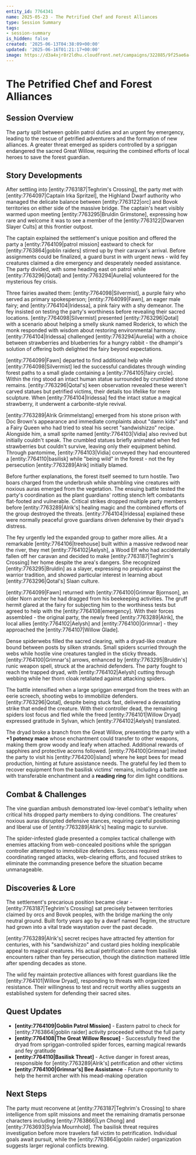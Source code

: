 ```yaml
---
entity_id: 7764341
name: 2025-05-23 - The Petrified Chef and Forest Alliances
type: Session Summary
tags:
- session-summary
is_hidden: false
created: '2025-06-13T04:38:09+00:00'
updated: '2025-06-16T01:21:17+00:00'
image: https://d3a4xjr8r2ldhu.cloudfront.net/campaigns/322885/9f25ae6a-2302-490d-ba78-3fd49e80f6fa.png
---
```


# The Petrified Chef and Forest Alliances

## Session Overview

The party split between goblin patrol duties and an urgent fey emergency, leading to the rescue of petrified adventurers and the formation of new alliances. A greater threat emerged as spiders controlled by a spriggan endangered the sacred Great Willow, requiring the combined efforts of local heroes to save the forest guardian.

## Story Developments

After settling into [entity:7763187|Teghrim's Crossing], the party met with [entity:7764097|Captain Irka Spritzel], the Highland Dwarf authority who managed the delicate balance between [entity:7763122|orc] and Bovok territories on either side of the massive bridge. The captain's heart visibly warmed upon meeting [entity:7763295|Bruldin Grimstone], expressing how rare and welcome it was to see a member of the [entity:7763122|Dwarven Slayer Cults] at this frontier outpost.

The captain explained the settlement's unique position and offered the party a [entity:7764109|patrol mission] eastward to check for [entity:7763864|goblin raiders] stirred up by their caravan's arrival. Before assignments could be finalized, a guard burst in with urgent news - wild fey creatures claimed a dire emergency and desperately needed assistance. The party divided, with some heading east on patrol while [entity:7763296|Qotal] and [entity:7763294|Aurelia] volunteered for the mysterious fey crisis.

Three fairies awaited them: [entity:7764098|Silvermist], a purple fairy who served as primary spokesperson; [entity:7764099|Fawn], an eager male fairy; and [entity:7764104|Iridessa], a pink fairy with a shy demeanor. The fey insisted on testing the party's worthiness before revealing their sacred locations. [entity:7764098|Silvermist] presented [entity:7763296|Qotal] with a scenario about helping a smelly skunk named Roderick, to which the monk responded with wisdom about restoring environmental harmony. [entity:7764104|Iridessa] challenged [entity:7763294|Aurelia] with a choice between strawberries and blueberries for a hungry rabbit - the dhampir's solution of offering both delighted the fairy beyond expectations.

[entity:7764099|Fawn] departed to find additional help while [entity:7764098|Silvermist] led the successful candidates through winding forest paths to a small glade containing a [entity:7764105|fairy circle]. Within the ring stood an intact human statue surrounded by crumbled stone remains. [entity:7763296|Qotal's] keen observation revealed these weren't carved statues but petrified victims, their details too lifelike for mere sculpture. When [entity:7764104|Iridessa] fed the intact statue a magical strawberry, it underwent a carbonite-style revival.

[entity:7763289|Alrik Grimmelstang] emerged from his stone prison with Doc Brown's appearance and immediate complaints about "damn kids" and a Fairy Queen who had tried to steal his secret "sandwishizzo" recipe. Alongside him, a small sprite named [entity:7764103|Vidia] also revived but initially couldn't speak. The crumbled statues briefly animated when fed strawberries but couldn't survive, leaving only their equipment behind. Through pantomime, [entity:7764103|Vidia] conveyed they had encountered a [entity:7764110|basilisk] while "being wild" in the forest - not the fey persecution [entity:7763289|Alrik] initially blamed.

Before further explanations, the forest itself seemed to turn hostile. Two boars charged from the underbrush while shambling vine creatures with noxious auras emerged from the vegetation. The ensuing battle tested the party's coordination as the plant guardians' rotting stench left combatants flat-footed and vulnerable. Critical strikes dropped multiple party members before [entity:7763289|Alrik's] healing magic and the combined efforts of the group destroyed the threats. [entity:7764104|Iridessa] explained these were normally peaceful grove guardians driven defensive by their dryad's distress.

The fey urgently led the expanded group to gather more allies. At a remarkable [entity:7764106|treehouse] built within a massive redwood near the river, they met [entity:7764102|Aelysh], a Wood Elf who had accidentally fallen off her caravan and decided to make [entity:7763187|Teghrim's Crossing] her home despite the area's dangers. She recognized [entity:7763295|Bruldin] as a slayer, expressing no prejudice against the warrior tradition, and showed particular interest in learning about [entity:7763296|Qotal's] Slaan culture.

[entity:7764099|Fawn] returned with [entity:7764100|Grimnar Bjornson], an older Norn archer he had dragged from his beekeeping activities. The gruff hermit glared at the fairy for subjecting him to the worthiness tests but agreed to help with the [entity:7764108|emergency]. With their forces assembled - the original party, the newly freed [entity:7763289|Alrik], the local allies [entity:7764102|Aelysh] and [entity:7764100|Grimnar] - they approached the [entity:7764107|Willow Glade].

Dense spiderwebs filled the sacred clearing, with a dryad-like creature bound between posts by silken strands. Small spiders scurried through the webs while hostile vine creatures tangled in the sticky threads. [entity:7764100|Grimnar's] arrows, enhanced by [entity:7763295|Bruldin's] runic weapon spell, struck at the arachnid defenders. The party fought to reach the trapped dryad, with [entity:7764102|Aelysh] cutting through webbing while her thorn cloak retaliated against attacking spiders.

The battle intensified when a large spriggan emerged from the trees with an eerie screech, shooting webs to immobilize defenders. [entity:7763296|Qotal], despite being stuck fast, delivered a devastating strike that ended the creature. With their controller dead, the remaining spiders lost focus and fled while the freed [entity:7764101|Willow Dryad] expressed gratitude in Sylvan, which [entity:7764102|Aelysh] translated.

The dryad broke a branch from the Great Willow, presenting the party with a **+1 potency mace** whose enchantment could transfer to other weapons, making them grow woody and leafy when attached. Additional rewards of sapphires and protective acorns followed. [entity:7764100|Grimnar] invited the party to visit his [entity:7764200|island] where he kept bees for mead production, hinting at future assistance needs. The grateful fey led them to recover equipment from the basilisk victims' remains, including a battle axe with transferable enchantment and a **reading ring** for dim light conditions.

## Combat & Challenges

The vine guardian ambush demonstrated low-level combat's lethality when critical hits dropped party members to dying conditions. The creatures' noxious auras disrupted defensive stances, requiring careful positioning and liberal use of [entity:7763289|Alrik's] healing magic to survive.

The spider-infested glade presented a complex tactical challenge with enemies attacking from web-concealed positions while the spriggan controller attempted to immobilize defenders. Success required coordinating ranged attacks, web-clearing efforts, and focused strikes to eliminate the commanding presence before the situation became unmanageable.

## Discoveries & Lore

The settlement's precarious position became clear - [entity:7763187|Teghrim's Crossing] sat precisely between territories claimed by orcs and Bovok peoples, with the bridge marking the only neutral ground. Built forty years ago by a dwarf named Tegrim, the structure had grown into a vital trade waystation over the past decade.

[entity:7763289|Alrik's] secret recipes have attracted fey attention for centuries, with his "sandwishizzo" and custard pies holding inexplicable appeal to magical creatures. His actual petrification came from basilisk encounters rather than fey persecution, though the distinction mattered little after spending decades as stone.

The wild fey maintain protective alliances with forest guardians like the [entity:7764101|Willow Dryad], responding to threats with organized resistance. Their willingness to test and recruit worthy allies suggests an established system for defending their sacred sites.

## Quest Updates

- **[entity:7764109|Goblin Patrol Mission]** - Eastern patrol to check for [entity:7763864|goblin raider] activity proceeded without the full party
- **[entity:7764108|The Great Willow Rescue]** - Successfully freed the dryad from spriggan-controlled spider forces, earning magical rewards and fey gratitude
- **[entity:7764110|Basilisk Threat]** - Active danger in forest areas, responsible for [entity:7763289|Alrik's] petrification and other victims
- **[entity:7764100|Grimnar's] Bee Assistance** - Future opportunity to help the hermit archer with his mead-making operation

## Next Steps

The party must reconvene at [entity:7763187|Teghrim's Crossing] to share intelligence from split missions and meet the remaining dramatis personae characters including [entity:7763866|Lyn Chong] and [entity:7763693|Sylvia Mournhold]. The basilisk threat requires investigation before more travelers fall victim to petrification. Individual goals await pursuit, while the [entity:7763864|goblin raider] organization suggests larger regional conflicts brewing.